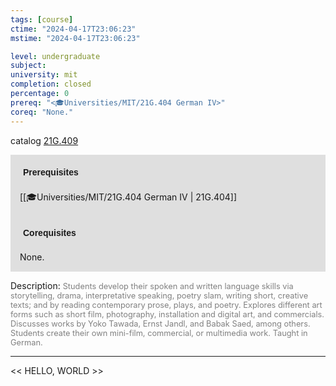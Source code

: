 ```yaml
---
tags: [course]
ctime: "2024-04-17T23:06:23"
mstime: "2024-04-17T23:06:23"

level: undergraduate
subject: 
university: mit
completion: closed
percentage: 0
prereq: "<🎓Universities/MIT/21G.404 German IV>"
coreq: "None."
---
```


catalog [21G.409](http://student.mit.edu/catalog/m21Ge.html#21G.409)

<span style="display: block; padding: 15px; background-color: rgb(100, 100, 100, 0.2);"><font id="m_prereq2196_0" style="display: block; font-family: Arial, sans-serif; font-weight: bold; padding: 5px">Prerequisites</font><br><span id="prereq2196_0">[[🎓Universities/MIT/21G.404 German IV | 21G.404]]</span></span>
<span style="display: block; padding: 15px; background-color: rgb(100, 100, 100, 0.2);"><font id="m_coreq2196_0" style="display: block; font-family: Arial, sans-serif; font-weight: bold; padding: 5px">Corequisites</font><br><span id="coreq2196_0">None.</span></span>

<font style="">Description:</font>
<font style="color: grey; font-size: 0.8rem;">Students develop their spoken and written language skills via storytelling, drama, interpretative speaking, poetry slam, writing short, creative texts; and by reading contemporary prose, plays, and poetry. Explores different art forms such as short film, photography, installation and digital art, and commercials. Discusses works by Yoko Tawada, Ernst Jandl, and Babak Saed, among others. Students create their own mini-film, commercial, or multimedia work.  Taught in German.</font>



---

<< HELLO, WORLD >>
